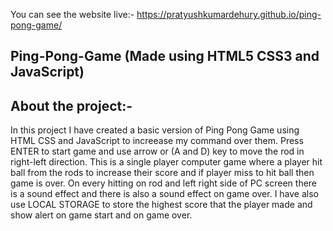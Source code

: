 You can see the website live:- https://pratyushkumardehury.github.io/ping-pong-game/

## Ping-Pong-Game (Made using HTML5 CSS3 and JavaScript) ##


## About the project:-

In this project I have created a basic version of Ping Pong Game using HTML CSS and JavaScript to increease my command over them.
Press ENTER to start game and use arrow or (A and D) key to move the rod in right-left direction.
This is a single player computer game where a player hit ball from the rods to increase their score and if player miss to hit ball then game is over.
On every hitting on rod and left right side of PC screen there is a sound effect and there is also a sound effect on game over.
I have also use LOCAL STORAGE to store the highest score that the player made and show alert on game start and on game over.
